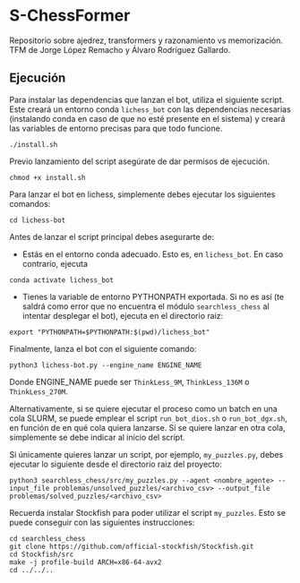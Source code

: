 # S-ChessFormer
Repositorio sobre ajedrez, transformers y razonamiento vs memorización. TFM de Jorge López Remacho y Álvaro Rodríguez Gallardo.

## Ejecución

Para instalar las dependencias que lanzan el bot, utiliza el siguiente script. Este creará un entorno conda `lichess_bot` con las dependencias necesarias (instalando conda en caso de que no esté presente en el sistema) y creará las variables de entorno precisas para que todo funcione.

```
./install.sh
```

Previo lanzamiento del script asegúrate de dar permisos de ejecución.

```
chmod +x install.sh
```


Para lanzar el bot en lichess, simplemente debes ejecutar los siguientes comandos:

```
cd lichess-bot
```

Antes de lanzar el script principal debes asegurarte de:

- Estás en el entorno conda adecuado. Esto es, en `lichess_bot`. En caso contrario, ejecuta
```
conda activate lichess_bot
```

- Tienes la variable de entorno PYTHONPATH exportada. Si no es así (te saldrá como error que no encuentra el módulo `searchless_chess` al intentar desplegar el bot), ejecuta en el directorio raiz:

```
export "PYTHONPATH=$PYTHONPATH:$(pwd)/lichess_bot"
```

Finalmente, lanza el bot con el siguiente comando:

```
python3 lichess-bot.py --engine_name ENGINE_NAME
```
Donde ENGINE\_NAME puede ser `ThinkLess_9M`, `ThinkLess_136M` o `ThinkLess_270M`.

Alternativamente, si se quiere ejecutar el proceso como un batch en una cola SLURM, se puede emplear el script `run_bot_dios.sh` o `run_bot_dgx.sh`, en función de en qué cola quiera lanzarse. Si se quiere lanzar en otra cola, simplemente se debe indicar al inicio del script.

Si únicamente quieres lanzar un script, por ejemplo, `my_puzzles.py`, debes ejecutar lo siguiente desde el directorio raiz del proyecto:

```
python3 searchless_chess/src/my_puzzles.py --agent <nombre_agente> --input_file problemas/unsolved_puzzles/<archivo_csv> --output_file problemas/solved_puzzles/<archivo_csv>

```
Recuerda instalar Stockfish para poder utilizar el script `my_puzzles`. Esto se puede conseguir con las siguientes instrucciones:


```
cd searchless_chess
git clone https://github.com/official-stockfish/Stockfish.git
cd Stockfish/src
make -j profile-build ARCH=x86-64-avx2
cd ../../..
```
